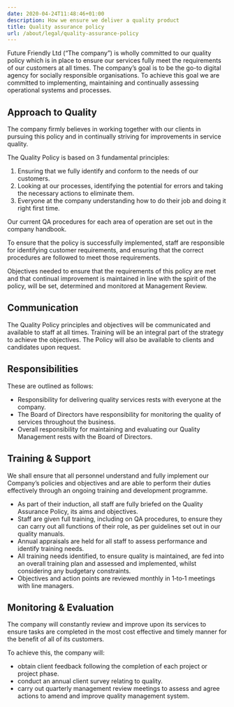 ```yaml
---
date: 2020-04-24T11:48:46+01:00
description: How we ensure we deliver a quality product
title: Quality assurance policy
url: /about/legal/quality-assurance-policy
---
```


Future Friendly Ltd (“The company”) is wholly committed to our quality policy which is in place to ensure our services fully meet the requirements of our customers at all times. The company’s goal is to be the go-to digital agency for socially responsible organisations. To achieve this goal we are committed to implementing, maintaining and continually assessing operational systems and processes.

## Approach to Quality

The company firmly believes in working together with our clients in pursuing this policy and in continually striving for improvements in service quality.

The Quality Policy is based on 3 fundamental principles:

1. Ensuring that we fully identify and conform to the needs of our customers.
2. Looking at our processes, identifying the potential for errors and taking the necessary actions to eliminate them.
3. Everyone at the company understanding how to do their job and doing it right first time.

Our current QA procedures for each area of operation are set out in the company handbook.

To ensure that the policy is successfully implemented, staff are responsible for identifying customer requirements, and ensuring that the correct procedures are followed to meet those requirements.

Objectives needed to ensure that the requirements of this policy are met and that continual improvement is maintained in line with the spirit of the policy, will be set, determined and monitored at Management Review.

## Communication

The Quality Policy principles and objectives will be communicated and available to staff at all times. Training will be an integral part of the strategy to achieve the objectives. The Policy will also be available to clients and candidates upon request.

## Responsibilities

These are outlined as follows:

* Responsibility for delivering quality services rests with everyone at the company.
* The Board of Directors have responsibility for monitoring the quality of services throughout the business.
* Overall responsibility for maintaining and evaluating our Quality Management rests with the Board of Directors.

## Training & Support

We shall ensure that all personnel understand and fully implement our Company’s policies and objectives and are able to perform their duties effectively through an ongoing training and development programme.

* As part of their induction, all staff are fully briefed on the Quality Assurance Policy, its aims and objectives.
* Staff are given full training, including on QA procedures, to ensure they can carry out all functions of their role, as per guidelines set out in our quality manuals.
* Annual appraisals are held for all staff to assess performance and identify training needs.
* All training needs identified, to ensure quality is maintained, are fed into an overall training plan and assessed and implemented, whilst considering any budgetary constraints.
* Objectives and action points are reviewed monthly in 1‑to‑1 meetings with line managers.

## Monitoring & Evaluation

The company will constantly review and improve upon its services to ensure tasks are completed in the most cost effective and timely manner for the benefit of all of its customers.

To achieve this, the company will:

* obtain client feedback following the completion of each project or project phase.
* conduct an annual client survey relating to quality.
* carry out quarterly management review meetings to assess and agree actions to amend and improve quality management system.
